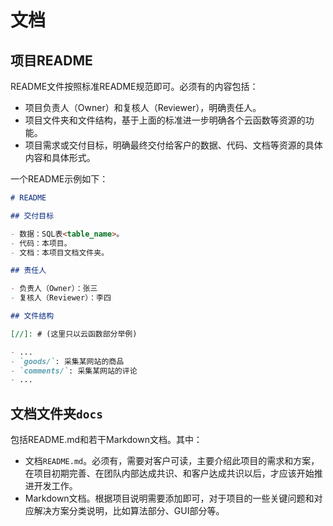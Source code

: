 # 文档

## 项目README

README文件按照标准README规范即可。必须有的内容包括：

- 项目负责人（Owner）和复核人（Reviewer），明确责任人。
- 项目文件夹和文件结构，基于上面的标准进一步明确各个云函数等资源的功能。
- 项目需求或交付目标，明确最终交付给客户的数据、代码、文档等资源的具体内容和具体形式。

一个README示例如下：

```markdown
# README

## 交付目标

- 数据：SQL表<table_name>。
- 代码：本项目。
- 文档：本项目文档文件夹。

## 责任人

- 负责人（Owner）：张三
- 复核人（Reviewer）：李四

## 文件结构

[//]: # (这里只以云函数部分举例)

- ...
- `goods/`: 采集某网站的商品
- `comments/`: 采集某网站的评论 
- ...


```

## 文档文件夹`docs`

包括README.md和若干Markdown文档。其中：

- 文档`README.md`。必须有，需要对客户可读，主要介绍此项目的需求和方案，在项目初期完善、在团队内部达成共识、和客户达成共识以后，才应该开始推进开发工作。
- Markdown文档。根据项目说明需要添加即可，对于项目的一些关键问题和对应解决方案分类说明，比如算法部分、GUI部分等。
